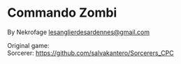 Commando Zombi  
==============  

By Nekrofage <lesanglierdesardennes@gmail.com>  
  
Original game:  
Sorcerer:  https://github.com/salvakantero/Sorcerers_CPC  
